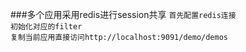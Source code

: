 ###多个应用采用redis进行session共享
`首先配置redis连接`  
`初始化对应的filter`  
`复制当前应用直接访问http://localhost:9091/demo/demos`  
